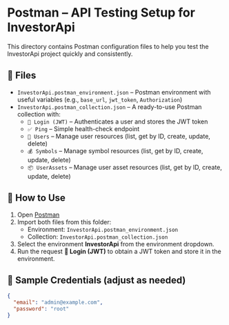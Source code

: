# Postman – API Testing Setup for InvestorApi

This directory contains Postman configuration files to help you test the InvestorApi project quickly and consistently.

## 📁 Files

- `InvestorApi.postman_environment.json` – Postman environment with useful variables (e.g., `base_url`, `jwt_token`, `Authorization`)
- `InvestorApi.postman_collection.json` – A ready-to-use Postman collection with:
    - `🔐 Login (JWT)` – Authenticates a user and stores the JWT token
    - `✅ Ping` – Simple health-check endpoint
    - `👤 Users` – Manage user resources (list, get by ID, create, update, delete)
    - `💰 Symbols` – Manage symbol resources (list, get by ID, create, update, delete)
    - `📦 UserAssets` – Manage user asset resources (list, get by ID, create, update, delete)

## 🚀 How to Use

1. Open [Postman](https://www.postman.com/)
2. Import both files from this folder:
    - Environment: `InvestorApi.postman_environment.json`
    - Collection: `InvestorApi.postman_collection.json`
3. Select the environment **InvestorApi** from the environment dropdown.
4. Run the request **🔐 Login (JWT)** to obtain a JWT token and store it in the environment.

## 🧪 Sample Credentials (adjust as needed)

```json
{
  "email": "admin@example.com",
  "password": "root"
}
```
